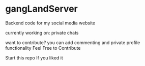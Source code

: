 # gangLandServer
Backend code for my social media website

currently working on:
private chats

want to contribute?
you can add commenting and private profile functionality
Feel Free to Contribute

Start this repo If you liked it
